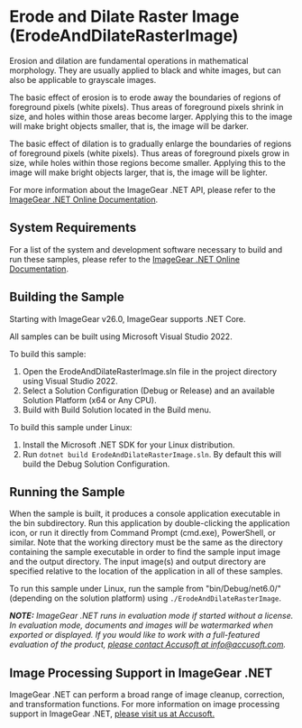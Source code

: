 # Erode and Dilate Raster Image (ErodeAndDilateRasterImage)

Erosion and dilation are fundamental operations in mathematical morphology. They are usually applied to black and white images, but can also be applicable to grayscale images.

The basic effect of erosion is to erode away the boundaries of regions of foreground pixels (white pixels). Thus areas of foreground pixels shrink in size, and holes within those areas become larger. Applying this to the image will make bright objects smaller, that is, the image will be darker.

The basic effect of dilation is to gradually enlarge the boundaries of regions of foreground pixels (white pixels). Thus areas of foreground pixels grow in size, while holes within those regions become smaller. Applying this to the image will make bright objects larger, that is, the image will be lighter.

For more information about the ImageGear .NET API, please refer to the [ImageGear .NET Online Documentation](https://help.accusoft.com/ImageGearMP/latest/webframe.html).

## System Requirements

For a list of the system and development software necessary to build and run these samples, please refer to the [ImageGear .NET Online Documentation](https://help.accusoft.com/ImageGearMP/latest/webframe.html#system-requirements.html).

## Building the Sample

Starting with ImageGear v26.0, ImageGear supports .NET Core.

All samples can be built using Microsoft Visual Studio 2022.

To build this sample:

1. Open the ErodeAndDilateRasterImage.sln file in the project directory using Visual Studio 2022.
2. Select a Solution Configuration (Debug or Release) and an available Solution Platform (x64 or Any CPU).
3. Build with Build Solution located in the Build menu.

To build this sample under Linux:

1. Install the Microsoft .NET SDK for your Linux distribution.
2. Run `dotnet build ErodeAndDilateRasterImage.sln`. By default this will build the Debug Solution Configuration.

## Running the Sample

When the sample is built, it produces a console application executable in the bin subdirectory. Run this application by double-clicking the application icon, or run it directly from Command Prompt (cmd.exe), PowerShell, or similar. Note that the working directory must be the same as the directory containing the sample executable in order to find the sample input image and the output directory. The input image(s) and output directory are specified relative to the location of the application in all of these samples.

To run this sample under Linux, run the sample from "bin/Debug/net6.0/" (depending on the solution platform) using `./ErodeAndDilateRasterImage`.

_**NOTE:** ImageGear .NET runs in evaluation mode if started without a license. In evaluation mode, documents and images will be watermarked when exported or displayed. If you would like to work with a full-featured evaluation of the product, [please contact Accusoft at info@accusoft.com](mailto:info@accusoft.com)._

## Image Processing Support in ImageGear .NET

ImageGear .NET can perform a broad range of image cleanup, correction, and transformation functions. For more information on image processing support in ImageGear .NET, [please visit us at Accusoft.](https://www.accusoft.com/products/imagegear-collection/imagegear-dot-net/)
